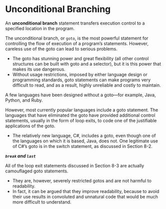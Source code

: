# Unconditional Branching

An **unconditional branch** statement transfers execution control to a specified location in the program.

The unconditional branch, or `goto`, is the most powerful statement for controlling the flow of execution of a program’s statements. However, careless use of the goto can lead to serious problems.

- The goto has stunning power and great flexibility (all other control structures can be built with goto and a selector), but it is this power that makes its use dangerous.
- Without usage restrictions, imposed by either language design or programming standards, goto statements can make programs very difficult to read, and as a result, highly unreliable and costly to maintain.

<div class="alert-example">

A few languages have been designed without a goto—for example, Java, Python, and Ruby.

</div>

<div class="alert-example">

However, most currently popular languages include a goto statement. The languages that have eliminated the goto have provided additional control statements, usually in the form of loop exits, to code one of the justifiable applications of the goto.

- The relatively new language, C#, includes a goto, even though one of the languages on which it is based, Java, does not. One legitimate use of C#’s goto is in the switch statement, as discussed in Section 8-2.

</div>

***`break` and `last`***

All of the loop exit statements discussed in Section 8-3 are actually camouflaged goto statements.

- They are, however, severely restricted gotos and are not harmful to readability.
- In fact, it can be argued that they improve readability, because to avoid their use results in convoluted and unnatural code that would be much more difficult to understand.

